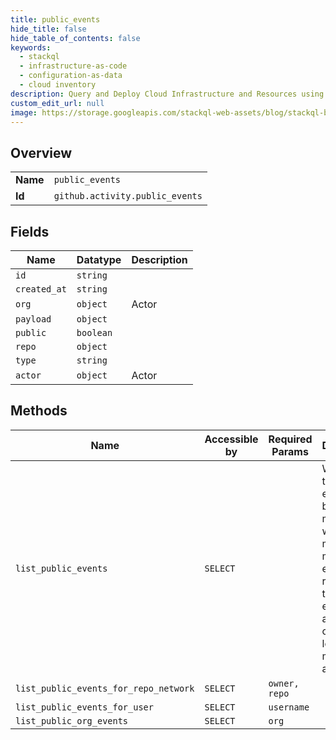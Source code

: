 ```yaml
---
title: public_events
hide_title: false
hide_table_of_contents: false
keywords:
  - stackql
  - infrastructure-as-code
  - configuration-as-data
  - cloud inventory
description: Query and Deploy Cloud Infrastructure and Resources using SQL
custom_edit_url: null
image: https://storage.googleapis.com/stackql-web-assets/blog/stackql-blog-post-featured-image.png
---
```

  
    

## Overview
<table><tbody>
<tr><td><b>Name</b></td><td><code>public_events</code></td></tr>
<tr><td><b>Id</b></td><td><code>github.activity.public_events</code></td></tr>
</tbody></table>

## Fields
| Name | Datatype | Description |
| ---- | -------- | ----------- |
| `id` | `string` |  |
| `created_at` | `string` |  |
| `org` | `object` | Actor |
| `payload` | `object` |  |
| `public` | `boolean` |  |
| `repo` | `object` |  |
| `type` | `string` |  |
| `actor` | `object` | Actor |
## Methods
| Name | Accessible by | Required Params | Description |
| ---- | ------------- | --------------- | ----------- |
| `list_public_events` | `SELECT` |  | We delay the public events feed by five minutes, which means the most recent event returned by the public events API actually occurred at least five minutes ago. |
| `list_public_events_for_repo_network` | `SELECT` | `owner, repo` |  |
| `list_public_events_for_user` | `SELECT` | `username` |  |
| `list_public_org_events` | `SELECT` | `org` |  |
